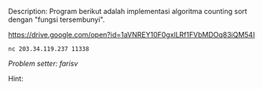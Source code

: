 Description:
Program berikut adalah implementasi algoritma counting sort dengan "fungsi tersembunyi".

https://drive.google.com/open?id=1aVNREY10F0gxlLRf1FVbMDOq83iQM54I

`nc 203.34.119.237 11338`


*Problem setter: farisv*

Hint:
